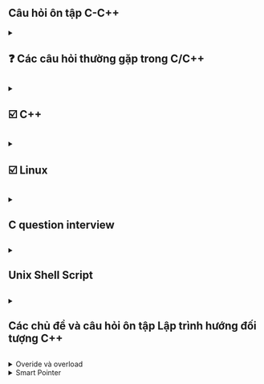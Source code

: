 ## Câu hỏi ôn tập C-C++ 
<details> 
<summary><h2> ❓ Các câu hỏi thường gặp trong C/C++<h2></summary>
<details>
    <summary><h3>⭐Tại sao lại sử dụng ngôn ngữ C<h3></summary>
    
C có nhiều ưu điểm chẳng hạn như : về mặc tốc độ, tính linh hoạt tính module và khả năng mở rộng. đặc biệt nó gần với ngôn ngữ máy cho khả năng linh hoạt vể kiểm soát vùng nhớ tác động lên phần cứng sâu hơn. 
</details>

<details>
    <summary><h3>⭐ Điểm khác biệt C/C++ <h3></summary>

C là ngôn ngữ cơ sở nền tảng cho nhiều ngôn ngữ khác, trong đó bao gồm c++, vì vậy c và c++ có nhiều điểm khác biệt nhau. C theo hướng thủ tục còn c++ hướng đối tượng. 
    
Hướng thủ tục là c chia nhỏ chương trình thành các hàm và hoạt động theo trình tự nhất định. C được trình bài theo hướng tuyến tính thông qua các hàm không có khái niệm lớp hay đối tượng như c++. các hàm của C thì hoạt động độc lập và không có khái niệm đóng gói hay kế thừa như c++.
Về biến thì các biến toàn cục và cục bộ được dùng để chia sẽ dữ liệu giữa giữa các hàm nhưng không có khả năng ẩn nó bên trong 1 đối tuọng .

Quy trình thực thi: thì C thực thi từ trên xuống dưới theo thứ tự, Không có khả năng Đa hình nay nạp chồng 1 cách linh hoạt như c++.

</details>

<details>
    <summary><h3> ⭐ Làm thế nào để tăng và giảm trong C <h3></summary>

++variable or variable++ 

> Sự khác nhau của chúng

++variable : Tăng trước sau dó mới dùng giá trị đó 
```c
int i = 7;
int x = 3;
int c = 7 + (++x) = 11;
```
variable++ : dùng rồi mới tăng 
```c
int i = 7;
int x = 3;
int c = 7 + (x++) = 10;
```

</details>

<details>
    <summary><h3>⭐ Khái niệm con trỏ treo lơ lửng trong C<h3></summary>

Là 1 con trỏ đến 1 vùng nhớ được giải phóng hay đến vùng nhớ k hợp lệ. Khi một con trỏ trở thành con trỏ lơ lửng việc sử dụng sẽ gây ra hậu quả không mông muốn. Khi ta cố gắng tri cập vào địa chỉ của con trỏ lơ lững ta có thể gặp lỗi runtime hay crash hoặc kết quả không đoán trước được.

</details>

<details>
    <summary><h3>⭐ Cách để bạn có thể lấy được dữ liệu người dùng <h3></summary>

Dùng scanf() để đọc giá trị từ bàn phím. Đọc dữ liệu theo các định dạng đã được chỉ định 
</details>

<details>
    <summary><h3>⭐ So sánh global variable và local variable <h3></summary>

- Về thời gian tồn tại
    G_var : tồn tại đến khi chương trình kết thúc.
    L_var : tồn tại trong func mà nó được khởi tạo và sẽ đươc giải phóng khi func kết thúc.
    Static L_var : sẽ tồn tại đến khi chương trình kết thúc. nhưng nó chỉ được gọi tại func khai báo nó. và giữ nguyên giá trị khi được gọi lại tại hàm.
- Về vị trí lưu trữ : 
    G_var: được lưu ở phân vùng data or bss tùy thuộc vào cách khai báo.
    L_var: được lưu tại phân vùng stack của bộ nhớ.
    static l_var : được lưu tương tự như G_var. 

</details>

<details>
    <summary><h3>⭐ String có phải là một kiểu dữ liệu không <h3></summary>

- String không phải là một kiểu dữ liệu nguyên thủy. thay vào đó chuổi trong C được biểu diễn thông qua một mảng ký tự(char []) được kết thúc bằng '\0' null character.
- String có thể được khai báo ở stack head hay là cả .rodata (read only data) dùng con trỏ để trỏ đến phân vùng đó.

</details>

<details>
    <summary><h3>⭐ Library<h3></summary>
Có 2 loại lib là static lib và dynamic lib(shared lib)
>> Sự khác nhau giữa chúng 
    Static lib : là tập hợp các file object đã biên dịch sẵn liên kết lại thành 1 file .a (unix) hay lib(win) Khi biên dịch toàn bộ mã cần thiết từ static lib sẽ được nhúng thảng vào file thực thi . 
    = load nhanh hơn không cần reslove symbol lúc runtime 
    = file thực thi lớn, cần build lại chương trình lúc cập nhật, có thể taoj bản dư thừa củ cùng một thư viện dùng các ứng dụng khác nhau 
    dynamic lib: là thư viện biên dịch riêng biệt .so (unix) hay .dll (win) khi biên dịch chỉ thông tin metadata và sysbol được nhúng vào file thực thi 
    = kích thước file thực thi nhỏ hơn, dễ cập nhật thư viện mà không cần build lại chương trình, các ứng dụng khác nhau có thể dùng chung 1 bản thư viện 
    = Phụ thuộc vào file trên hệ thống thiếu .so hay dll sẽ không chạy, việc resolve symbol có thể mất thời gian lúc runtime, rủi ro version mismatch
</details>

<details>
    <summary><h3>⭐ Khái niệm statck trong C/c++<h3></summary>

là dạng cấu trúc dữ liệu FILO: có nghĩa là dữ liệu đưa vào đầu tiên sẽ nằm dưới đái và khi lấy ra sẽ lấy từ trên xuống.
Stack có bộ nhớ rất thấp tùy thuộc vào kiến trúc hệ điều hành. nếu khai báo vượt quá sẽ gây ra lỗi tràn stack (Stack overflow)
</details>

<details>
    <summary><h3>⭐ Điều gì xảy ra khi một ngoại lệ (exception) được ném ra và không được bắt<h3></summary>

- Ứng dụng bị dừng đột ngột : hệ điều hành trình biên dịch sẽ chấm dứt quá trình thực thi của chương trình để ngăn chặn hành vi không mong muốn 
- Thông báo lỗi hệ thống
- Rò rỉ tài nguyên : Ngoại lệ xảy ra trong khi tài nguyên như tệp tin, bộ nhớ hoặc kết nối mạng đang được sử dụng mà không có cơ chế giải phóng có thể dẫn đến rò rỉ tài nguyên.
- Trạng thái không nhất quán : Nếu chương trình thực hiện 1 thao tác quan trọng(ví dụ như cập nhật dữ liệu) dữ liệu có thể bị sai lệch hoặc không được lưu trữ đầy đủ 
- Ảnh hưởng đến trạng thái người dùng : Trong các ứng dụng giao diện người dùng một ngoại lệ không được xử lý có thể khiến ứng dụng bị treo .
</details>

<details>
    <summary><h3>⭐ Điều gì xảy ra khi ta cố gắn giải phóng con trỏ đã giải phóng trc đó <h3></summary>

- Lỗi segmentation fault Hệ thống có thể phát hiện lỗi truy cập bộ nhớ không hợp lệ và chấm dứt chương trình với lỗi segmentation fault 
- Lỗi khó đoán định : Bộ nhớ có thể thay đổi không mong muốn, dẫn đến hành vi kỳ lại trong chương trình mà khó xác định nguyên nhân .
- Rò rỉ hoặc hỏng bộ nhớ: một số hệ thống quản lý bộ nhớ có thể cấp phát lại vùng nhớ bị giải phóng, gây ra lỗi truy suất dữ liệu hoặc chương trình treo.
- Lỗ hỏng bảo mật 
</details>

<details>
    <summary><h3>⭐ Cấu trúc dữ liệu tree<h3></summary>

- Là một kiểu cấu trúc phân cấp trong đó mỗi phần tử(node) có thể có nhiều phần tử con Một số loại cây phổ biến 

Binary tree(cây nhị phân) : mỗi note có tối đa 2 phần tử con  
binary search tree cây nhị phân có tính chất đặt biệt. Với mỗi node, tất cả các giá trị bên trái nhỏ hơn node và các giá trị bên phải lớn hơn node 
B-tree : được dùng trong nhiều hệ thống tệp
AVL-tree Cây Bts có thêm tập tính cân bằng để đảm bảo hiệu xuất tốt khi tìm kiếm.  
</details>

<details>
    <summary><h3>⭐ Khái niệm binary tree<h3></summary>

-> cấu trúc dữ liệu dạng cây mỗi node có tối đa 2 node con một bên trái 1 bên phải , có 1 node root từ đó các node con được xây dựng dựa trên node root. 
-> Có thể rỗng, tức là không có node nào. 

</details>

<details>
<summary><h3>⭐ Sự khác biệt của delete và delete [] trong c++<h3></summary>

-> cả 2 đều được dùng để giải phóng bộ nhớ của một đối tượng được cấp phát bằng new.
->> delete : giải phóng một đối tượng được cấp phát bằng new.
->> delete[] : giải phóng một mảng đối tưởng cấp phát bằng new[].
</details>

<details>
<summary><h3>⭐  <h3></summary>
</details>
</details>

<details>
<summary><h2>☑️ C++ <h2></summary>

<details>
<summary><h3>🌏 Class and Object<h3></summary>

-> Class là gì :  class là một kiểu cấu trúc dữ liệu trong c++ do người dùng tự định nghĩa dùng để mô tả các thuộc tính và phương thức. class là một khuôn mẫu sẽ không tốn bộ nhớ ram cho đến khi được dùng để khởi tạo.
-> object là gì : là 1 đối tượng được khai báo tư class và nó sẽ chiếm một vùng nhớ cụ thể trên ram để lưu trữ dữ liệu và cung cấp các phương thức của class.

<details>
<summary><h4>💙 Constructor and destructor <h4></summary>
-> Constructor là gì : Constructor là 1 phương thức đặt biệt, được gọi khi khởi tạo object. mục đích là khởi tạo giá trị ban đầu cho obj. 
->> Đặc điểm : có trùng tên với class và không có kiểu trả về kể cả kiểu void, có thể overload được với các parameter khác nhau.

-> Destructor  là gì : ngược lại với destructor là 1 phương thức được gọi tự động khi object ra khỏi phạm vi hoạt động hoặc bị giải phóng.
->> Đặc điểm : giống tên class nhưng có dấu ngã và kcos tham số và k overload.

</details>
<details>
<summary><h4>💙 Copy constructor<h4></summary>

-> là 1 contructor đặt biệt để tạo 1 đối tương mới bằng cách sao chep giá trị của 1 obj hiện có. nó được dùng nếu bạn muốn đảm bảo quá trình copy 1 cách chính xác và và kiểm soát được hành vi sao chep. 
->> Tham số truyền vào là 1 tham chiếu hằng đến 1 obj 
->> copy là 1 khái niệm và deep copy hay shallow là 1 quá trình thực hiện 

```c++
class obj1 {
    public:
    int x ;
    obj1(int a) : x(a){}
    obj1(const obj1 &a){
        x = a.x;
    }
};

int main(void){
    obj1 myObj(2);
    obj1 my_2 = myObj;
    printf("%d",my_2.x); // => out 2
    return 0;
}
```
</details>
<details>
<summary><h4>💙 Move constructor <h4></summary>

-> Move constructor la gi : là 1 constructỏ đặc biệt thay vì sao chép lại nó sẽ lấy giá trị của 1 obj sẵn có và đặt giá trị của obj có sẵn về trạng thái hợp lệ nhưng rỗng (con trỏ của đối tượng cũng sẽ là con trỏ null pointer) 

-> ứng dụng: khi làm việc với dữ liệu lớn(như mảng hay danh sách hoặc đối tượng có vùng nhớ động) thì giúp giảm tài nguyên và tối ưu chi phí. đảm bảo thao tác nhanh chống mà không tạo ra bản sao.

```c++
class obj1 {
    public:
    int* x ;
    obj1(int a) : x(a){}
    obj1(obj1 &&a){
        x =new int(a.x);
    }
};

int main (void){
    obj1 my_1(2);
    obj1 my_2 = std::move(my_1);
    my_1.x ; /// khong co gi
    my_2.x ; /// 2
}
```
</details>

<details>
<summary><h4>💙 Shallow copy <h4></summary>

-> tạo bản sao chứa tham chiếu hoặc con trỏ đến dữ liệu góc thay vì sao chép toàn bộ. vì vậy khi thay đổi giá trị thì đối tượng gốc cũng bị ảnh hưởng. do cùng tham chiếu đến 1 địa chỉ.
-> lưu ý shallow copy có thể gây lỗi , đặt biệt trong trường hợp giải phóng bộ nhớ. con trỏ obj còn lại sẽ bị tình trạng con trỏ lơ lửng.
```c++
class obj1 {
    public:
    int* x ;
    obj1(int a) {
        x = new int (a);
    }
    obj1(const obj1 &a){
        x =a.x;
    }
};

int main (void){
    obj1 my_1(2);
    obj1 my_2 = my_1;
    my_1.x ; /// 2
    my_2.x ; /// 2
}
```
</details>
<details>
<summary><h4>💙 Deep copy  <h4></summary>

-> là cách sao chép mà các đối tượng bằng cachs nhân bản hoàn toàn và nó đều đọc lập và không chia sẽ vùng nhớ với đối tượng gốc.
```c++
class obj1 {
    public:
    int* x ;
    obj1(int a) {
        x = new int (a);
    }
    obj1(const obj1 &a){
        x =new int (*a.x);
    }
};

int main (void){
    obj1 my_1(2);
    obj1 my_2 = my_1;
    my_1.x ; /// 2
    my_2.x ; /// 2
    *my_2.x =3;
    my_1.x ; /// 2
    my_2.x ; /// 3  
}
```

</details>
<details>
<summary><h4>💙 Friend  <h4></summary>

-> dungf để khai báo một hàm hoặc 1 class là bạn bè của 1 class khác khi 1 hàm hoặc 1 class đuocwj khai báo friend nó có quyền truy cập vào các thành viên (private) or protected mặc dù theo mặc định thì các hàm này chỉ cps thể truy cập từ bên trong class.
```c++
class myObj{
    private : 
    int x;
    public :
    myObj(int a) : x(a){}

    friend void display (const myObj &obj);
}

void display (const myObj &obj){
    printf("%d", obj.x);
}

int main (){
    myObj o1(1);
    display(o1); // 1
    return 0;
}
/////////////////
class myObj{
    private : 
    int x;
    public :
    myObj(int a) : x(a){}

    friend class B;
}
class B{
    public:
    void display (const myObj &obj){
    printf("%d", obj.x);
}
}

int main (){
    myObj o1(1);
    B o2;
    o2.display(o1); // 1
    return 0;
}
```
</details>
<details>
<summary><h4>💙 this pointer <h4></summary>

-> COn tror this được sử dụng bên trong class giúp tham chiếu đến đối tượng hiện tại đang goi thành viên của class. 

->> Chỉ dùng bên trong class luôn trỏ đến đối tượng hiện tại tức là đối tượng mà phương thức đó đang gọi giúp tham chiếu đến chính đối tượng hiện tại đâg gọi thành viên của class. Hữu ích khi có sự trùng lập giữa biến và tham số giúp phân biệt rõ ràng hơn

</details>
</details>

<details>
<summary><h3>🌏 Overloading <h3></summary>

- Overloading là gì : là một kỹ thuật trong c++ cho phép nạp chồng các hàm toán tử có tên trùng nhau nhưng có các chức năng khác nhau, dựa vào số lượng hoặc kiểu tham số mà ta cung cấp. overloading giúp cho mã nguồn linh hoạt và dễ đọc hơn

- lưu ý khi dùng không thể overload :: .* . . hai hàm chỉ dựa trên kiểu trả về

- overloading  function : sử dụng 1 tên hàm cho nhiều chức năng dựa vào tham số truyền vào.
- operator overloading : mở rộng chức năng của toán tử để làm việc với kiểu dữ liệu tùy chỉnh.

<details>
<summary><h4>💙 copy <h4></summary>

- Khi operator overloading = kiểm soát đối tuongjw được gán từ đối tượng khác

- Toán tử này nó khác với copy constructor nó chỉ được gọi khi cả 2 đã tồn tại 

```c++
class my_obj{
    private :
        int * data;
    public :
        my_obj(int a){
            data = new int(a);
        }
        my_obj& operator=(const my_obj& obj){
            if (this != &obj){
                delete data;
                *(this->data) = new(*obj.data);
            }
            return *this;
        }
};

int main void {
    my_obj o1(12);
    my_obj o2(1);
    o2 = o1;
    // o2.data =12
}

```
</details>
<details>
<summary><h4>💙 Move <h4></summary>

tương tự như move constructor thì move operator cũng là duy chuyển dữ liệu từ đối tượng này sang đối tượng khác và đưa dữ liệu của đối tưởng củ thành rỗng . chỉ khác là nó chỉ áp dụng cho 2 đối tượng đã tạo rồi. 

```c++
class my_obj{
    private :
        int * data;
    public :
        my_obj(int a){
            data = new int(a);
        }
        my_obj& operator=(const my_obj& obj){
            if (this != &obj){
                delete data;
                *(this->data) = new(*obj.data);
                obj.data = nullptr; 
            }
            return *this;
        }
};

int main void {
    my_obj o1(12);
    my_obj o2(1);
    o2 = std::move(o1);
    // o2.data =12
    // o1.data = null
}

```
</details>

<details>
<summary><h4>💙 member function <h4></summary>

- khi overloading member function thì các member đó có thể cùng trong 1 class cùng tên với nhau nhưg sẽ khác các parameter 
</details>

</details>

<details>
<summary><h3>🌏 Inheritance <h3></summary>

- Inheritance là gì : Cho phép các lớp con kế thừa các thuộc tính và phương thức của lớp khác. Mục đích là giảm thiểu mã nguồn tái sữ dụng lại mã.

- public Inheritance : lớp con kế thừa các thành phần của lớp cha và đặt nó ở trạng public bên lớp con. các trạng thái protected được kế thưa nhưng sẽ vẫn ở trạng thái protected và chỉ có thể truy cập bằng các phương thức được cup cấp ở lớp con.Đối vói private khi kế thừa thì lớp con vẫn có nhưng các thành phần này phải được gọi từ public tại lớp cha khai báo và lớp con kế thừa.

- protected Inheritance : lớp con kế thừa và đặt các kế thừa ở trạng thái protected tức là không thể gọi bên ngoài nhưng có thể gọi thông qua các method mà lớp con cung cấp và có thể kế thừa cho các lớp con tiếp theo.

- private Inheritance : Lớp con kế thừa và đặt tất cả các thuộc tính về pravite. thành viên private của lớp cha vẫn phải gọi qua phương thức được khai báo ở lớp cha. còn các thành viên ở protected or public vẫn có thể truy cập qua phương thức của lớp con. nhưng các kế thừa sau sẽ phải được gọi qua phương thức của lớp lớn hơn.

<details>
<summary><h4>💙 Constructor and destructor <h4></summary>

- Khi lóp con được khởi tạo thì nó sẽ gọi constructor của lớp cha trước. nếu lớp cha không có constructor thì chương trinhf sẽ tạo 1 constructor cho lớp lớp đó. nếu lớp cha k khai báo constructor defaul mà khai báo constructor có tham số cài đặ thì lớp con phải gọi tường minh trước VD:
```c++
class parent {
    private : 
        int data;
    public :
        parent(int a) : data(a){}
};

class child : public parent {
    private : 
        int data;
    public :
        chill(int value ) : parent(value){}
};
```

</details>

<details>
<summary><h4>💙 Copy and move <h4></summary>

Copy hoặc Move Constructor trong Kế thừa:

Copy/Move Constructor không chỉ ở lớp con mà còn ở lớp cha:

Khi lớp con có copy constructor hoặc move constructor, lớp con phải tường minh gọi copy hoặc move constructor của lớp cha.

Nếu không gọi tường minh, copy/move constructor mặc định của lớp cha (nếu có) sẽ được gọi tự động.

Constructor mặc định và Constructor đặc biệt:

C++ sẽ tự động tạo constructor mặc định (default constructor), copy constructor mặc định, hoặc move constructor mặc định cho lớp, nhưng:

Chỉ khi lớp không khai báo bất kỳ constructor nào.

Nếu lớp có các trường hợp đặc biệt như con trỏ hoặc quản lý vùng nhớ động, và không định nghĩa copy/move constructor tường minh, các constructor mặc định có thể không được tạo, dẫn đến lỗi biên dịch hoặc lỗi khi chạy chương trình (runtime).

Khi đã khai báo constructor bất kỳ:

Nếu một lớp đã khai báo constructor (ví dụ, constructor có tham số), C++ sẽ không tạo constructor mặc định hoặc copy/move constructor mặc định.

Điều này là do C++ coi rằng lập trình viên muốn tự kiểm soát cách đối tượng được khởi tạo.

Khi lớp cha chỉ có constructor tham số, mà lớp con không gọi tường minh copy/move constructor của lớp cha, điều này sẽ gây lỗi biên dịch.

Hậu quả khi không gọi tường minh trong kế thừa:

Khi lớp cha không có constructor mặc định và lớp con không gọi tường minh copy/move constructor của lớp cha, chương trình không thể biên dịch được do thiếu cách khởi tạo phù hợp cho lớp cha.

</details>

</details>

<details>
<summary><h3>🌏 Polymorphism  <h3></summary>

- là tính đa hình trong lập trình hướng đối tượng cho phép 1 đối tượng có thể biểu diễn theo nhiều thuộc tính khác nhau giúp tăng tính linh hoạt mở rộng trong thiết kế chương trình.

- có 2 loại đa hình : 
    
    compiler-time polymorphims : đây là loại đa hình quyết định cách thức hoạt động  của đối tượng tại thời điểm biên dịch chương trình.

    runtime polymorphism : quyết đinh cách thức tại thời điểm chạy. DDuocj thực hiện thông qua kế thừa hoặc hàm ảo hóa(virtual function)

<details>
<summary><h4>💙 Virtual <h4></summary>

- là 1 method trong lớp base được thiết kế để có thể ghi đè bởi các lớp dẫn xuất, cho phép thực hiện runtime-polymorphism. 

- khi 1 phương thức được khai báo virtual điều này có nghĩa là lớp dẫn xuất có thể overide lại cùng tên cùng tham số 

- c++ tạo 1 bảng đặt biệt Vtable chứa các con trỏ đến các phương thức tương ứng của đối tượng thay vì phương thức của lớp cơ sở. tại thời gian chạy con trỏ được sử dụng đê truy cập đến phương thức thực tế của đối tượng. 

- Dùng chung virtual cùng với destructor trong kế thừa đảm bảo destructor của lớp cơ sở được gọi một cách chuẩn sat ví dụ như trong trường hợp dùng con trỏ lớp cơ sở để quản lý đối tượng của lớp dẫn suất mà không dùng virtual thì khi chúng ra giải phóng con trỏ chỉ giải phòng vùng nhớ của lớp cơ sở lớp dẫn xuất k được gọi destructor đúng cách.

vd : khi dùng chung với virtual destructor

```c++
class base{
    private :
        int a
    public : 
        base(int a) : this->a(a){}
        virtual ~base(){
            cout << "Base destructor called" << endl;
        };
};

class derived : public base {
    private:
    int* data;

public:
    derived() {
        data = new int[100]; // Cấp phát vùng nhớ
        cout << "Derived constructor called" << endl;
    }

    ~derived() { // Destructor của lớp dẫn xuất
        delete[] data; // Giải phóng vùng nhớ
        cout << "Derived destructor called" << endl;
    }
};

int main(void){
    base *obj = new derived();
    delete obj;
}
```

    output : Derived destructor called
             Base destructor called




</details>
<details>
<summary><h4>💙 Abstract <h4></summary>

- Đươc sử dụng để định nghĩa 1 khung chung hoặc giao diện cho các lớp dẫn suất. Nó k được sử dụng trực tiếp mà được khai báo qua các lớp con.

- Note : các lớp kế thừa phải khai báo nó không thì chính lớp đó cũng thành 1 abstract . Nên có các virtual destructor để đảm bảo được hủy đúng cách.

- lợi ích là nó tanwng tính linh hoạt và khả năng mở rộng. các lớp mới dễ dàng kế thừa và triển khai mà không cần thay đổi mã nguồn hiện tại. Hổ trợ đa hình giúp các đối tượng khác nhau có thể xử lý thông qua 1 giao diện chung.

</details>
</details>

<details>
<summary><h3>🌏 Smart pointer  <h3></summary>

- smart pointer là một khái niệm dùng để quản lý tự động vùng nhớ động và tài nguyên, thay vì phải lo lắng về việc giải phóng vùng nhớ sau khi dùng. Smart pointer sẽ tự động giải phóng sau khi dùng tránh rò rỉ và duoble delete trong lập trình.

- Các loại smart pointer

    Unique pointer : Chỉ định rỏ quuyền sở hữu ownship của tài nguyên , tại 1 thời điểm chỉ có 1 unique pointer không thể sao chép nhưng có thể move nó. 

    Share poniter : Hổ trợ nhiều đối tượng chia sẽ quyền sở hữu, nó dùng reference count để đếm số lượng đối tượng đang sở hữu khi mà = 0 thì sẽ tự động giải phóng vùng nhớ. 

```c++
int main (void){
    std::share_ptr<int> ptr_1 = std::make_share<int>(20); // count = 1
    {
        std::shared_ptr<int> ptr2 = ptr1; //count = 2
    }
    //count = 1
    return 0;  // count = 0

}
```
    Luu y khi dùng share_pointer phải tránh vòng lập tham chiếu như share A = share b ; và share b lại = share a nếu như vậy referent count sẽ không bao giờ bằng 0; 

    Cách giải quyết là dùng weak pointer vì weak pointer không tăng vòng lập tham chiếu. nó chỉ theo dỗi share poniter mà không tham gia vào quyền sở hữu

</details>

<details>
<summary><h3>🌏 STL<h3></summary>

- Là 1 thư viện tiêu chuẩn trong c++ cung cấp 1 tập hợp các công cụ mạnh mẻ trong c++ để làm việc với cấu trúc dữ liệu và thuật toán. Nó được thiết kế để giúp Dev dễ dàng thao tác với dữ liệu đồng thời đảm bảo tính hiệu quả trong việc quản lý bộ nhớ, xử lý các phép toán, và thực thi các thuật toán phổ biến. 

- Container : là 1 cấu trúc dữ liệu giúp nó quản lý cá nhóm phân tử  các contaner tiêu biểu như list vector 

- Algorithm : STL cung cấp các thuật toán được định nghĩa trước để xử lý dữ liệu như: Sắp xếp (sort) Tìm kiếm (find) Duyệt (for_each) Loại bỏ (remove) Thuật toán hoạt động trên các container thông qua iterators.

- Iterarors : Iterators là công cụ để duyệt qua các phần tử trong containers. Nó tương tự con trỏ, giúp bạn truy cập tuần tự các phần tử.

- Lợi ích của STL:

        Tăng năng suất lập trình:
        Giảm thời gian viết mã nhờ các công cụ đã được tối ưu và thử nghiệm kỹ lưỡng.

        Tính linh hoạt:
        STL cung cấp các công cụ có thể làm việc với bất kỳ loại dữ liệu nào thông qua templates.

        Hiệu suất cao:
        Các cấu trúc dữ liệu và thuật toán trong STL được tối ưu hóa để hoạt động hiệu quả cả về tốc độ và sử dụng bộ nhớ.

        Mã nguồn dễ đọc và bảo trì:
        Sử dụng STL làm cho mã nguồn ngắn gọn, dễ hiểu và có tính module cao.

<details>
<summary><h4>💙 Templates <h4></summary>

- Cung cấp một cách để tạo ra các hàm hoặc các lớp mà kiểu dữ liệu được định nghĩa 1 cách tổng quát. Khi sử dụng templates c++ sẽ tạo ra các phiên bản cụ thể của các hàm hoặc các lớp tương ứng trong quá trình biên dịch

- Function templates : Cho phép định nghĩa hàm với kiểu dữ liệu tổng quát

vd 
```c++
template <typename T>
T add(T a, T b){
    return a+b;
}

int main(void){
    add<float>(5.6, 1.2); // add = 6.7 float
    add<int>(12,3); // 15 int
}

```

- Class template : ddinhj nghia lop voi nhieu kieu du lieu khac nhau

```c++
template <typename A>
class base{
    A data;
    base(A data) : this->data(data){}
    ~base();
}

int main(){
    base<int> obj_1(1); // data = int = 1
    base<string> obj_2("Khoi"); // data = string = Khoi
}
```





</details>

</details>

<details>
<summary><h3>🌏 Lambda expressions<h3></summary>

- Là 1 hàm ẩn danh được khai báo ngay tại nơi cần sử dụng. nó hoạt động như 1 hàm bình thường nhưng có 1 số điểm khác biệt : Không cần đặt tên , có thể truyền trực tiếp vào hàm khác, có thể bắt biến từ môi trường bên ngoài. 

- lợi ích viết hàm ngắn gọn xử lý lọgic ngay tại thời điểm và nó thích hợp với các hàm STL library.  

cấu trúc 
```c++
    [capture] (int x) {body}
    capture : bắt biến từ môi trường bên ngoài 
    (int x) : parameter 
    {body} : xử lý logic 
```

Vd 
```C++
int main (void){
    auto num = [](int a ){return a+1 };
    num(1); // num =2

    vector<int> a = {1,2,3,4,5};

    for_each(a.begin();a.end();
        [](int x){
            cout << x<<endl;
        } 
    );
}

```
</details>

</details>

<details>
<summary><h2>☑️  Linux <h2></summary>

- Là 1 hệ điều hành mã nguồn mở, thuộc họ hệ điều hành giống Unix được xây dựng dựa trên nhân linux. Nổi tiếng với tính linh hoạt ổn định và bảo mật. Thường dùng cho máy chủ, thiết bị nhúng và cả máy tính cá nhân. Đặc điểm nổi bật của Linux là mã nguồn mở, cho phép mọi ng có thể xem và sửa đổi và phân phối mã nguồn điều này làm cho cộng đồng mạnh mẻ và liên tục cải tiến. 

<details>
<summary><h3> porting <h3></summary>

- điều chỉnh và thích ứng mã nguồn của 1 driver vốn có để có thể hoạt động trên 1 kiến trúc khác .
Việc porting là cần thiết :
    - khác kiến trúc như ẢRM x86 
    - Thay đổi API kernel 
    \- Yêu cầu nền tảng cụ thể \
1. khi porting bạn cần làm các bước nào 
- đọc data sheet của thiết bị mục tiêu , tài liệu API kernel cảu phiên bản mục tiêu. 
- XẤc định mã nguồn driver hiện tại
- thiết lập toolchain phù hợp 

</details>

<details>
<summary><h3> Linux memory managetment<h3></summary>

- Không gian địa chỉ (address space)
    2 phần :
        
        Không gian địa chỉ ảo : mõi tiến trình có 1 không gian địa chỉ ảo riêng. Là 1 phạm vi địa chỉ mà một tiến trình nhìn thấy điều này mang lại 1 số lợi ích. 
        
            - các tiến trình không thể trực tiếp truy cập bộ nhớ của nhau. Tăng cường bảo mật và ổ định. 
        
            - các tiến trình sẽ làm việc với các địa chỉ ảo liên tục 
        
            - chả các trang bộ nhớ (demand paging) được sử dụng mới được tải vào bộ nhớ vật lý khi cần thiết.
       
        Không gian địa chỉ của kernel : kernel cũng có không gian địa chỉ riêng chứa mã và dữ liệu ánh xạ đến bộ nhớ vật lý. 

- Phân trang (paging): Cả không gian địa chỉ ảo và bộ nhớ vật lý đều được chia thành các trang cố định (thường 4kb trên x86)
    
    Bảng trang (table page) Kernel duy trì các bảng trang này để ánh xạ các địa chỉ ảo của tiến trình tới các địa chỉ vật lý thực tế. .
    
    TLB (translation Lookaside buffer) : tăng tốc độ dịch từ địa chỉ ảo sang địa chỉ vật lý bằng cách lưu các ánh xạ gần nhất. 

- Không gian của 1 địa chỉ ảo của 1 tiến trình được chia thành các vùng nhớ khác nhau. stack heap data text bss

1. Linux sử dụng cơ chế phân trang như nào ?

    - Chia Bộ nhớ : Bộ nhớ Vật lý ram được chia thanhf các page. 
                    Không gian địa chỉ của 1 tiến trình cũng được chia thành các trang ảo.

    - Ánh xạ (mapping) : Khi 1 tiến trình truy cập một địa chỉ ảo, phần cứng sẽ phối hợp với kernel để dịch địa chỉ ảo thành 1 địa chỉ vật lý tương ứng. 

    - Demand paging là linux sử dụng 1 kỹ thuật gọi là Demand paging để 1 trang ảo chỉ được tại vào địa chỉ vật lý khi tiến trình thực sự cố gắng truy cập vào. Khi 1 tiến trình khởi chạy hầu hết cac tiến trình của nó không được tải .

    - Page fault: nếu tiến trình truy cập vào 1 trang chưa được tại vào địa chỉ vật lý trên ram or là đã bị swaping) Khi đó cpu sẽ chuyển quyền cho điều khiển cho kernel 
</details>
<details>
<summary><h3> process <h3></summary>

tạo ra 1 tiến trình mới bằng dùng hàm fork tiến trinhg gọi fork thì tiến trình đó được gọi là tiến trình cha. tiến trình con đucợ tạo ra sẽ copy lại các thuộc tính của tiến trình cha nhưng 2 tiến trình này sẽ nằm riêng biệt ở 2 vùng nhớ khác nhau. 

2 lệnh ;à getpid() : gọi id của tiến trình đang gọi nó
        getppid() : gọi ra id của tiến trình cha.

Process managemet : 

khi tiến trình con kết thúc (exit()) thì sẽ gửi đến process cha 1 status tiến trình cha sẽ bắt status đó bằng hàm wait ().
khi wait đucợ gọi nó sẽ bị block. wait() trả về 2 giá trị 1 pid, 2 status kết thúc(fail or true) 
wait có 1 hạn chế là nếu có nhiều process con thì bất cứ tiến trình con nào kết thúc wait đều trả về. nên sinh ra 1 wait id để xác định đúng tiến trình con kết thúc

tiên trnhf orphane và zombie :
Khi tiến trình cha kết thúc trước tiến trình con thì process con gọi là process mồ côi(orphane). 
    Tiến trình con khi này được tiến trình lớn hơn PID =1 thu làm con
Khi con bị skill trước khi cha gọi wait thì tiến trình đó là tiến trình zombie
    Con nó sẽ không thể dùng kill để kết trình được nữa.
    -> các rủi ro : tài nguyên của hệ thống là giới hạn nên các tiến trình cũng có số lượng nhất định
    dẫn đến các bảng pid_t 
    cách giải quyết là kill process cha process zombie sẽ trở thành process mồ coi được pid 1 quản lý bên trong thằng 1 sẽ tự động gọi ra wait để thu nhận con. 
    dùng signal child để bắt lấy mỗi khi tiến trình con kết thúc. 

</details>
<details>

<summary><h3>⏩ Linux file system <h3></summary>

- Tổng quan về file 
    
    Regular file : các file như file text, file excutable
    Directories file : file chứa các file khác.
    Character device file: file đại diện cho các thiết bị không có địa chỉ vùng nhớ. (các ngoại vi như chuộc )
    Block deviec file: File đại diện cho các thiết bị có địa chỉ vùng nhớ (usb bộ nhớ)
    Link file : file đại diện cho file khác. 
        -Hard link: Chia sẻ dữ liệu, file này mất thì file kia vẫn dùng được.

        -Soft link: Chỉ dẫn đường tới file gốc, file gốc mất thì link bị "hỏng."
    
    Socket file : file đại diện cho socket
    pipe file : file đại diện cho pipe

- Phân quyền 

    -rwxrw-rw-

    dấu dầu tiên là loại file 
    3 vị trí têp là là user (u) : 
    3 vị trí kế là group (g) : Linux cho phép add ng dùng vào group nên chỉ có ng trong group mới được sữa
    3 vị trí cuối là other (o) : ai cũng có quyến sữa

    read (r), write (w), excute(x)

lệnh đổi user , sudo chown <name> <file>
lệnh đổi về root 
sudo chown root file_name
Thay đổi nhóm:

bash
sudo chown :root file_name
Thay đổi cả user và group:

bash
sudo chown root:root file_name

giao tiếp với file có các hàm như system call 

open (file, flag mode) return fd(file descriptor)

write (fd, buf, size)




</details>
<details>

<summary><h3>⏩ Multi-Threading <h3></summary>

- cho phép chương trình thực thi nhiều tác vụ đồng thời với nhau. từ đó tăng hiệu suất và giảm thời gian chờ của ứng dụng 

- contextswitch time : thread switch lẹ hơn process.
- Share memory : các thread nằm cùng 1 process dễ dàng trao đổi dữ liệu với nhau . Trên hệ thống multi-core thì các thread có thể hoạt song song với nhau. Nếu 1 thread mà bị block thì các thread khác vẫn hoạt động bình thường. và khi tạo 1 thread thì chúng sẽ được đặt trong stack segment. 

- Nếu crashed thì các threads trên cùng 1 process sẽ bị tạm dừng ngay. Các thread thì nó sẽ ngang hàng với nhau. 

- Để định danh 1 thread thì nó là threadID có thể là số nguyên hoặc nó là 1 struct thông thường nó là 1 struct. Để mà so sánh 2 thằng struct này thì có hàm pthread_self() : threadID và pthread_equal() : truyền vào 2 thread và trả lại kết quả xem nó có giống nhau không .

- Khi viết 1 hàm main process thì hàm đó đc gọi là main thread luôn. tiến trình mà chỉ có main thread thì đơn luồng. còn tiến trình mà tạo thread là đa luồng. 

</details>
<details>

<summary><h3>⏩ Socket <h3></summary>

- là 1 cơ chế truyền thông cho phép các tiến trình có thể giao tiếp với nhau trên cùng 1 thiết bị hay kể cả là khác thiết bị.

- socket được đại diện bởi 1 file socket descriptor. thông tin được mô tả trong file socket 1 domain, type, protocol. 

-> Domain : Unix domain, Internet domain

    Unix domain : giao tiếp giữa các tiến trình trê cung 1 thiết bị.

    Internet domain : giao riếp thông qua Internet IPV4 IPV6.

-> Type có 2 loại : 

    Stream socket (TCP) : qua 3 bước bắt tay để tạo liên kết 
    -> Bind 
    -> Listen 
    -> accept 
    - dữ liệu truyền đi tin cậy đảm bảo nhận theo thứ tự , yêu cầu tạo kết nối trước khi truyền, thường dùng khi chuỗi dữ liệu bit

    Datagram socket (UDP) : nó đơn giản hơn TCP
    - Không tin cậy dữ liệu truyền đi có thể mất, khoogn theo thứ tự, không có thông báo khi truyền lỗi. Không cần tạo kế nối trước khi truền. Truyền data ngay cả khi tiến trình khác k tồn tại. Thường được dùng nếu dữ liệu là các gói tin,


-> ptotocol là cách thức đóng gói dữ liệu cung 1 cập Domain và type chỉ tồn tại 1 protocol nên thường bằng 0 

các bước dùng các system call socket (stream)

Master :
    socket : tạo file socket
    blind : gán socket với địa chỉ
    listen : lắng nghe các kết nối trong hàng đợi
    accept : chấp nhận các kết nối.
client
    connect -> master accept 

    sau đó giữa 2 socket sẽ trao đổi qua read anh write

các bước dùng các system call socket (UDP)

    socket : tạo file socket
    blind : gán socket với địa chỉ

    sau đó giữa 2 socket sẽ trao đổi qua read anh write
</details>
<details>

<summary><h3>⏩ Character device file <h3></summary>

- là mọt loại file trên linux/ unix dùng để giao tiếp giữa user space và kernel space bằng cách ghi và đọc từng byte thường được sử dungjh các thiết bị như usb, thiết bị ngoại vi. đây là cách hữu ích để truyền dữ liệu hoặc gửi yêu cầu. 

- Majo và Minor Là : Là 2 thông số quan trọng trong quản lý các thiết bị và tệp thiết bị. Major number đại diện cho trình điều khiển tương ứng mà kernel dùng để giao tiếp với thiết bị. Minor number là loại cụ thể mà Major quản lý. 

- Class đại diện cho 1 nhóm thiết bị cùng loại giúp cho việc tổ chức và quản lý thiết bị tốt hơn. khi tạo classs các thiết bị cùng 1 class sẽ xuat hienj trong sys/class.

- class hổ trợ tạo device file tương ứng trong dev khong cần phải tạo thủ công bằng mknod. 

- dễ dàng mwor rộng tái sử dụng do nó tạo 1 giao diện chung cho tát cả các thiết bị trong cùng 1 nhóm 

- thích hợp với hệ thống sysfs nó sẽ tạo ra các entry tương ứng trong sysfs. Entry chứa các thuộc tính trạng thái của thiết bị cho phép người dùng hoặc ứng dụng thao tác với thiết bị thông qua các tệp trong sys/class

các lệnh tạo 

    int alloc_chrdev_region(dev_t * dev, unsigned baseminor, unsigned count, const char * name); lệnh cấp phát mijor, minor

    struct class : struct tạo class 

    struct class * __class_create(struct module * owner, const char * name, struct lock_class_key * key); : lệnh tạo class

    struct device * device_create(struct class * class, struct device * parent, dev_t devt, void * drvdata, const char * fmt, ...); lệnh tạo device
    
trong linux khi các lệnh tạo sẽ có các leebnhj hủy tương ứng

như class thì class_destroy, device_destroy
cấp phát thì có lệnh hủy cấp pháp unregister_chrdev_region : hủy đăng ký mijor and minor.

- Cấu trúc cdev struct là một phần của charactor device interface. Cấu trúc của nó giúp dễ dàng đăng ký và quản lý thiết bị với kernel. Mỗi thiết bị ký tự trong kernrnel thường được liên kết với instance của struct cdev. Nó liên kết thiết bị với hàm gọi hệ thống systemcall như open read, write , ioctl thông qua file_operations.

các thành phần chính của nó : 
    
    Kobject : đối tượng quản lý. 
    const struct file_opeartions *ops trỏ đến bảng hàm thao tác trên file
    dev_t dev : lưu Mijor minor.
    count : số lượng thiết bị quản lý

Example 
```c
#include <linux/module.h> 
#include <linux/fs.h>
#include <linux/device.h>
#include <linux/cdev.h>

struct __MDEV{
    struct class *m_class;
    dev_t m_dev;
    struct cdev m_cdev;
}mdev_t;

/*Function prototype*/
static ssize_t m_read(struct file *flip, char __user *buf, size_t size, loff_t *offset );
static ssize_t m_write(struct file *flip, char __user *buf, size_t size, loff_t *offset );
static int m_open(struct inode *inode, struct file *flip);
static void m_close(struct inode *inode, struct file *flip);

static struct file_operations fops = {
    .owner = THIS_MODULE,
    .read = m_read,
    .write = m_write,
    .open = m_open,
    .release = m_close
};
static int __init module_init(void){
    /*alloc region*/

    if (alloc_chrdev_region(&mdev_t.m_dev, 0,1,"m_dev") < 0){
        pr_err(" Alloc region failed\n");
    }

    /*create class*/
    mdev_t.m_class = class_create(THIS_MOUDLE,"class_dev");

    if(device_create(mdev_t.m_class,NULL, mdev_t.m_dev,NULL, "m_device") < 0){
        pr_err("error");
    }

    /*Create cdev struct*/
    cdev_init(&mdev_t.m_cdev,&fops);

    /*adding charracter device to the systerm*/
    cdev_add(&mdev_t.m_cdev,mdev_t.mdev, 1 );
}

```
</details>
<details>
<summary><h3>⏩ Sysfs<h3></summary>

Sysfs là gì : là 1 hệ thống tập tin ảo trong linux cung cấp giao diện giúp người dùng có thể truy cập và cấu hình các thông số của kernel thông qua hệ thống tập tin 
thường được gắn vào /sys nó thay thế /proc ở mục đích rỏ hơn ở thông tin hệ thống. 
sys tập trung vào thông tin phân cứng và kernel trong khi đó proc thì cung cấp tập trung vào thông tin tiến trình 

- Để tạo sysfs cần dùng kobject hoặc device_create_file() sau khi tạo sẽ xuất hiện entry bên trong /sys

- sysfs hổ trợ các thao tác độc ghi qua attribute có callback  show() để đọc hoặc strore() để ghi.

- ứng dụng thực tế quản lý thiết bị phần cứng mà không truy vấn trực tiếp đến kernel 

- Có thể thay đổi thông số kernel thông qua cách ghi data mà không cần reboot 

- nó có ảnh hưởng đến hiệu suất hệ thống nhưng không đáng kể vì nó lưu thông tin kernel ở dạng file text đơn giản. nếu 1 driver ghi vào file sys ở tốc độ cao nó có thể gây quá tải I/O.

- rủi ro khi dùng sysfs như : ghi nhầm thông tin phần cứng. Lộ thông tin phần cứng. cần đặt quyền truy cập đúng để tránh những thay đổi không mong muốn. 


</details>

<details>
<summary><h3>⏩ device-tree <h3></summary>

- Device tree là một file mô tả phần cứng ở dạng cấu trúc cây, mỗi device là 1 node mỗi node sẽ mang các thuộc tính và các thuộc tính có thể được mang dữ liệu hoặc để tróng.

- Vai trò của device tree : giúp hệ điều hành hiểu và quản lý phần cứng không sửa kernel. 
- Cấu trúc là dạng cây : với các device là các node, mỗi node có các thuộc tính và con của nó có thể là node khác. 
- Hoạt động : khi khởi động kernel sẽ đọc device tree để nhận diện phần cứng.
- Khai báo : thường được viết theo ngôn ngữ DTS(device tree source) và biên dịch thành DTB để kernel dùng. 
- ứng dungpj phổ biến trên các hệ thống linux chạy trên kiến trúc ARM đăcj biệt thiết bị nhúng.

cấu trúc device tree : 

kiểu dữ liệu số nguyên 32 bit đặt trong dấu <>
string trong dấu "".
boolean là 1 thuộc tính trống nếu khai báo trong device tree tức là nó true. không thì nó mặc địa false.

-> quy ước đặt tên : <name>[@address]{propertive} name lên đến 31 ký tự . address chỉ được dùng để truy cập vào node có thể không khai báo luôn. 

ALias, lable, pHandle

    aliases {
    ethernet0 = &fec;
    gpio0 = &gpio1;
    gpio1 = &gpio2;
    mmc0 = &usdhc1;
    [...]
    };
    gpio1: gpio@0209c000 {
        compatible = "fsl,imx6q-gpio", "fsl,imx35-gpio";
        [...]
    };
    node_label: nodename@reg {
        [...];
        gpios = <&gpio1 7 GPIO_ACTIVE_HIGH>;
    };

lable là cách để định danh 1 node bằng 1 cái tên duy nhất thực tế tên này được chuyển thành 1 giá trị 32bit ở DT compiler. ở ví dụ trên thì gpio1 và node_label là lable. 

Phandle là 1 giá trị 32bit liên kết với node. Và được sử dụng để định danh 1 node để có thể tham chiếu đến node dó từ thuộc tính của node khác. bằng cách sử dụng <&gpio1> ta có thể trỏ đến 1 node có tên là lable là gpio1

Để kernel có thể kiểm soát hể cả cây tìm 1 node thì khái niệm alias ra đời . Alias không được dùng trực tiếp tròn DT nhưng nó sẽ được kernel dùng. Ta có thể dùng hàm find_node_by_alias() để tìm đến 1 node 

lưu ý nến không định danh phandle ở node muốn trỏ tới thì phải dùng lable hoặc alias để dùng phandle tham chiếu đến nếu muốn gọi node từ node kahcs

vd khong dùng lable tham chiếu phải định danh phandle là số nguyên ở node muốn dùng làm tham chiếu 

    gpio@0209c000 {
        compatible = "fsl,imx6q-gpio";
        phandle = <0x1>;  // Định danh node bằng phandle
    };

    led {
        gpios = <&0x1 7 GPIO_ACTIVE_HIGH>;
    };





</details>

<details>
<summary><h3>⏩ U-boot <h3></summary>

- là 1 bootloader mã nguồn mở sử dụng rộng rải trong embedded linux để khởi động hệ thống và tải kernel vào bộ nhớ. U-boot hỗ trợ nhiều kiến trúc phần cứng khác nhau từ ARM, x86, đến powerPC. U-bôot giúp nhà phát triển thiết lập hệ thống ban đầu và chuẩn bị môi trường để kernel hoạt động. 

- các giai đoạn trong quá trình của u-boot gòm :
    - giai đoạn rom code mã rom đươc nhà phát triển nạp sẵn vào flash để tiềm kiếm bộ nhớ ngoài để tải và thực thi giai đoạn SPL
    - SPL (seconds program loader) : Là 1 chương trình nhỏ của rom code.(thường nó được load và chạy file MLO) dùng để khởi tạo DRAM và tải TPL hoặc load thẳng u-bool đầy đủ. 
    - TPL (thirt program loader) : thường chỉ xuất hiện trên các hệ thống phức tapj dùng để thực hiện các khởi tạo bổ sung trước khi u-boot được tải.
    - Giai đoạn U-boot : U-boot đầy đủ được tải vào bộ nhớ, cho phép người dùng thực thi tải kernel và hệ thống file root  

Cấu trúc u-boot : 
    MLO/Image
    tệp uEnv.txt : tùy chỉnh các hành vi của u-boot như viết script để thực thi các hành vi boot 
    

Các lệnh thường dùng trong U-boot

    bdinfo : xem thông tin hệ thống phần cứng hiện tại 
    printenv: in ra tất cả các biến môi trường hiện đang lưu trong u-boot 
        loadaddr : địa chỉ load kernel 
        fdtaddr : địa chỉ device tree
        bootcmd : thiết bị boot
        in ra 1 biến cụ thể printenv <name>

    các lệnh liên quan : 
        setenv : đặt sửa 1 biến môi trường
        saveenv : lưu lại 

    mmc list : kiểm tra các thiết bị mmc (sd card, emmc)

    lệnh load kernel vào vùng địa chỉ 
    step 1 chọn ổ sd card hoặc emmc : mmc dev 0 
    step 2 load kernel từ file zImage được lưu /boot/,, : 
        load <mmc> <loại mmc : partinsion> <address on ram> <file path image>
        vd : load mmc 0:1 ${loadaddr} /boot/zImage
    step 3 load devietree
        trương tự như load kernel 
    step 4 dùng lệnh boot để boot và
        bootz : zImage
        bootm : fitImage, uImage
        booti : arm4 Image
    
</details>

<details>
<summary><h3>⏩ Cross compiler<h3></summary>

- Cross compiler là gì : là quá trình biên dịch mã nguồn trên một máy tính có kiến trúc khác với thiết bị mục tiêu. Thường được thực hiện trên các máy có cấu hình mạnh để tạo ra các tệp thực thi chạy trên các kiến trúc nhỏ gọn có cấu hình không mạnh để tối ưu thời gian build. 

- Tại sao lại dùng cross compiler : 

    - tiết kiệm tài nguyên : thiết bị nhúng thường có phần cứng hạn chế không đủ để biên dịch mã nguồn.
    - tăng tốc độ phát triễn : Máy phát triển có cấu hình mạnh giúp biên dịch nhanh chống hơn so với thiết bị nhúng.
    - linh hoạt : Hỗ trợ nhiều kiến trúc phần cứng, từ ARM, x86 ... 

- toolchain là 1 công cụ bao gồm trình biên dịch(compiler), trình liên kết (linker), và 1 số côn cụ khác , một số toolchain phổ biến như :
    Linaro toolchain : 1 tỏng những toolchain phát triển kiến trúc ARM
    GCC : được sử dụng rộng rãi phát triển nhúng. 

- Thách thức khi làm việc với Cross compiler : 
    - cấu hình phức tạp : việc thiết lập toolchain đồi hỏi hiểu biết sâu
    - Đảm bảo toolchain tương thích với thiết bị mục tiêu
 
</details>

</details>

<details>
<summary><h2>C question interview <h2></summary>

<details>
<summary><h3> Quá trình Preprocessing có diễn ra đối với assambly code hay không?<h3></summary> 

- Trả lời cho câu hỏi này là vừa có vừa không. 

- có khi phụ thuộc vào toolchain và phần mở rộng của file > Ví dụ trong GCC hoặc ARM clang nếu file assembly đuocwj lưu dưới dạng .S thì trình biên dịch sẽ gửi file qua tiền xử lý như ngôn ngữ C và ta có thể sử dụng các chỉ thị xử lý như #include #define trong mã ngược lại.
- Không khi được lưu dưới dạng .s thì quá trình preprocessing sẽ không diễn ra và mã được gửi thẳng đến assembler để biên dịch ra mã máy. 

</details>
<details>
<summary><h3> Macro bitwase <h3></summary> 

- AND
```c
    0100
    0111
    ----
    0100
```

- OR
```c
    0100
    0111
    ----
    0111
```

- XOR
```c
    0100
    0111
    ----
    0011
```




- Swap dibbles bye:

```c
#define     SWAP_DIBBLES_BYTE(data)     (((data & 0x0F)<<4) | ((data & 0xF0)>>4))
```

- Swap Two byte

```c
#define     SWAP_TWO_BYTE(data)     (((data & 0x00FF)<<8) | ((data & 0xFF00)>>8))
```

-Swap Tow number dont use temp 

```c
#define     SWAP_TWO_NUM(a,b)       (a ^= b ^= a ^= b)

// Explain :  a ^ a = 0
    a = a^b 
    b = b^a = b ^ (a^b) => b = a
    a = a ^ b = a ^ (b ^ a) => a = b
```


</details>

<details>
<summary><h3> Startup code là gì  <h3></summary> 

- Là 1 một khối nhỏ thường được viết bằng asm chuẩn bị cho code phần mềm được viết bằng ngôn ngữ cao hơn như C/C++. Nó dùng đễ setup data memory. Nó cũng khởi tạo bằng không cho một phần dữ liệu chưa được khởi tạo khi nạp chương trình. 

- Follow theo các bước : 
    Disable all interrupt.
    Copy bất kỳ các dât được khởi tạo từ rom to ram 
    Set = 0 cho các dâta không được khởi tạo
    Bật interrupt 
    cài đặt process stask pointer
    cài đặt vùng Heap
    (c++) thực thi các constructor and cài đặt all global variable
    call main() function
</details>
<details>
<summary><h3> Buffer overFlown  <h3></summary> 

What is Buffer :
    Bạn có thể hiểu buffer là một "khu vực có giới hạn" trong bộ nhớ, nơi các biến của chương trình có quyền truy cập. Nếu chương trình truy cập vượt ngoài ranh giới của buffer (gọi là buffer overflow), có thể gây ra lỗi hoặc bị khai thác bởi hacker.

Khi overflown chương trình có thể bị crash hoặc gây ra các hành vi không mông muốn. và kẻ tấn công có thể tấn công là chương trình lỗi làm hongt dữ liệu hoặc đánh cấp dữ liệu liên tư.


</details>
<details>
<summary><h3> Callback funtion  <h3></summary> 

Callback là gì : Callback về cơ bản là bất kỳ mã thực thi nào được chuyển làm đối số cho mã thực thi khác. Mã đó dự kiến sẽ gọi hoặc thực thi đối số đó tại 1 thời điểm nó được gọi. 
Vd : trong cơ bản nếu tham chiếu của hàm đucợ chuyển sang hàm khác là đối số để gọi thì nó được gọi là callback. Trogn C thì hàm callback được gọi thông qua con tro hàm (function pointer)
tuân thủ các bước : 
 - Callback function
 - A callback registration
 - Callback excution

</details>

<details>
<summary><h3> Watch dog timer là gì <h3></summary> 

- là 1 thành phần phần cứng hoặt phần mềm được thiết kế để phát hiện và khôi phục hệ thống khỏi các sự cố hoặc lỗi hoạt động.

- cách nó hoạt động : 
    khởi tạo thời gian chờ : đây là khoảng thời gian tối đa mà hệ thống hoạt động k cần báo lại cho Watchdog
    Feeding the watchdog : có thể hiểu là trong quá trình hoạt độn phần mềm sẽ liên tục định kỳ cung cấp cho watchdog timer không bị kéo về 0
    Phát hiện time out : nếu như vì lý do gì đó mà chương trình k cung cấp cho watch dog và thời gian của watch dog timer về 0 thì gây ra sự kiện time out.
    Khi xảy ra timeout sẽ kích hoạt hành động phục hồi hệ thống. thường thì reset cả chương trình ở các hệ thống phúc tạp hơn thì kích hoạt ngắt để phần mềm cố gắng khôi phục lỗi trc khi reset. 

Lợi ích : tăng độ tin cậy và ổn định. Ngăn chặn hệ thống treo. tự động phục hồi lỗi, an toàn

</details>

<details>
<summary><h3> Read modify write technique là gì <h3></summary> 
- Khi làm việc với các thanh ghi phần cứng việc ghi vào chúng có thể ảnh hưởng đến nhieuf bit khác nhau. mục tiêu của RMW là chỉ thay đổi các bít mà chúng ta muốn giữ nguyên các giá trị còn lại 

các bước : 
    - đọc giá trị hiện tại cảu thanh ghi phần cứng vào 1 biến tạm . 
    - sửa đổi dùng các phép logic để sửa đổi những bít mà ta muốn thay đổi tại biến tạm .
    - ghi giá trị của biêns tạm đã đucợ sửa đổi vào thanh ghi phần cứng.

</details>


<details>
<summary><h3> LCall and ACALL <h3></summary> 

- LÀ 1 instruction trong tập lệnh của 8051 được thực hiện một long call đến 1 subroutine(chương trình con) ở bất kỳ vị trí nào của chương trình.

- Hoạt động của nó : 
    1 Opcode : lệnh có 1 mã hoạt động cụ thể là 0x12
    2 toán hạng(operand) : theo sau opcode là 1 địa chỉ 16bit(2byte) chỉ định địa chỉ của 1 subroutine mà bạn muốn gọi. 

    Hoạt động :
        Đầu tiên con trỏ PC sẽ tăng thêm 3 đến vị trí instruction theo sau của LCALL.
        Lưu giá trị của con trỏ PC vào stack. 
        Nạp địa chỉ hay là giá trị của oprand Lcall vào con trỏ PC.
        Chuyển quyền điều khiển MCU sẽ bắt đầu thực thi các instruction từ địa chỉ mới 
        Sau khi thực hiện xong Lệnh RET sẽ lấy địa chỉ trả về từ stack đã lưu và nạp lại vào con trỏ PC sau đó chương trình sẽ thực thi ngay dưới lệnh LCALL

Khác biệt với ACALL ở chổ : ACALL chỉ có thể có 1 byte toán hạng nên khi gọi chỉ gọi chương trình con trong cùng 1 trang (2kb) hay trang kế.

</details>

<details>
<summary><h3> LCall and ACALL <h3></summary> 

- Virtual memory ( bộ nhớ ảo ) là 1 kỹ thuật quản lý bộ nhớ sử dụng bởi hệ điều hành để cấp cho mỗi tiến trình một không gian bộ nhớ ảo riêng biệt. Không gian bộ nhớ này độc lập với Ram của hệ thồng. 
- Trong các hệ thống nhúng phức tạp (các hệ điều hành thời gian thực như RTOS hoặc các hệ điều hành đa nhiệm như Linux) nó được dùng cho các mục đích sau : 

1. Mở rộng không gian địa chỉ : Các hệ thống nhúng có thể có bộ nhớ vật lý hạn chế. VirMemory cho phép các tiến trình có không gian địa chỉ lớn hơn nhiều so với Ram thực tế. Điều này đạt được bằng cách sử dụng 1 phần bộ nhớ thứ cấp như (flash memory hay 1 bộ nhớ khác) làm bộ đêmj cho ram. 
2. Bảo vệ bộ nhớ : Mỗi tiến trình có 1 vùng nhớ ảo riêng biệt nên ngăn ngừa được việc ghi đè lên nhau. 
3. Quản lý đơn giản hơn : mỗi tiến trình làm việc với 1 không gian địa chỉ liên tục k cần lo về vị trí thực tết trên RAM. 

Tuy nhiêu có các thách thức khi dùng virtual memory. 
1. Hiệu suất : hoán đổi giữa RAM và bộ nhớ thứ cấp gây độ trễ đáng kể 
2. Độ phức tạp của hệ điều hành: 
3. chi phí bộ nhớ có thể chiếm 1 bộ nhớ nhất định. 

ứng dụng trong nhúng 
1. chạy các hệ điều hành đa nhiệm hoặc các RTOS tiến trình 
2. có nhu cầu bảo vệ bộ nhớ mạnh mẽ giữa các tiến trình 
3. có bộ nhớ thứ cấp đủ cho việc swapping
 


</details>

<details>
<summary><h3> Interrupt latency là gì và tại sao phải giảm nó <h3></summary> 
- Là độ trễ ngắt là khoảng thời hian từ khi thiết bị phần cứng gửi tín hiệu ngắt đến CPU để thực hiện ngắt tương ứng. Nói đơn giản nó là thời gian chờ đợi của CPU trước khi nó phản ứng với 1 sự kiện phần cứng quan trọng. 

- Tại sao chúng ta phải giảm interrupt latence ? : nó rất quan trọng nhất là nó ảnh hưởng đến hiệu suất và tính ổn định của chương trình.

- Các phương pháp giảm interrupt latency : Thiết kế trình xử lý ngắt đơn giản và hiểu quả : 
    
    Phần mềm: 
    Ngắn gọn và nhanh chóng, tránh các hàm gây blocking trong ISRs, dùng các Flag hay queu hàng đợi trong ISRs để giao tiếp giữa task và ISRs, Quản lý ưu tiên ngắt,Phân tích thời ian thực, tối ứu hóa trình biên dịch.

    Phần cứng : 
    Chọn bộ microcontrolor phù hợp : kiến trúc, số lượng và mức độ ngắt, tốc độ xung nhiệp, bộ nhớ cache.
    Thiết kế hệ thống bus hiệu quả. 

    Vd dụ cụ thể : ngắt từ bộ mã hóa encoder có thể xảy ra với tần suất rất cao. Đễ giảm dộ trễ, ISR cho encoder nên chỉ độc giá trị bộ đếm và có thể gửi nó vào 1 hàng đợi một tác vụ khác có mức dộ ưu tiên cao hơn sẽ đọc giá trị từ hàng đợi đó để thực hiện các tính toán điều khiển.  
</details>

<details>
<summary><h3> Các hành động mà startup code thực hiện <h3></summary> 
    - Khởi tạo stack pointer 
    - Thiết lập program counter() và nhảy đến Reset handler. 
    - sao chep data đã khởi tạo từ flash sang ram (.datasection)
    - Khởi tạo vunhf nhớ chưa khởi tạo (.bss section) về không, 
    - trước khi gọi hàm main() khởi tạo c runtime thiết lập các thư viện chuẩn của C, c++ thì có thêm phần khởi tạo các đối tượng tĩnh C++. 
    - gọi main
</details>

<details>
<summary><h3> Giải thích quá trình boot của microconllor <h3></summary> 

- Giai đoạn 1 : Cấp nguồn và reset : 
    cấp nguồn : các mạch điện bên trong bắt đầu hoạt động. Điện áp ổn định được thiết lập cho các thành phần khác nhau của chip.
    Reset : Hầu hết các thanh ghi của CPU và các ngoại vi đều được đặt về giá trị mặc định của nsx, Program counter thường đucợ đặc về vị trí bắt đầu của Flash. 

- Giai đoạn 2 : thực thi statup code . Start up code được lưu ở vị trí đầu tiên của flash (vector table chỉ dducocwj khai bảo tại startup code linker sẽ đặt section chứa định nghĩa này vào đúng vị trí bắt đầu của bộ nhớ Flash.)

- Giai đoạn cuối thực thi chương trình ứng dụng. 

các yếu tố ảnh hưởng đến quá trình này : kiến trúc vi điều khiển. Cấu hình cỉa Fuse/Option Bytes. Nếu có Blootloader thì quá trình này có thể sẽ phức tạp hơn. VÌ sao khi reset sẽ gọi bootload trước để bootloader thông báo cho vdk biết vị trí cỉa các ứng dụng = cách cấu hình VTOR. Startup code sẽ chạy tại địa chỉ mà bootloader chuyển giao. 


</details>
<details>
<summary><h3> Chương trình thực thi Bit by Bit or Byte By Byte bằng cách nào<h3></summary> 
- Đầu tiên CPU sẽ không thực theo từng bit một cách riêng lẻ mà tùy vào kiến trúc CPU và loại lệnh. 
Quá trình thực thi được chia thành các giai đoạn chính : 
1. Tìm và nạp Lệnh (Fetch) : CPU lấy lệnh tiếp theo từ bộ nhớ 
2. Giải mã lệnh (Decoder) : Xác định phân tích loaị hoạt động cần thực hiện 
3. Thực thi lệnh : Ở giai đoan này dữ liệu có thể được xử lý ở mức độ bit hoặc byte tùy thuộc vào loại lệnh và kichs thước của toán hạng. 
4. GHi kết quả: Quá trình ghi cũng diễn ra theo byte hoặc nhiều byte tương ứng kích thước kiểu dữ liệu


</details>

<details>
<summary><h3> Khác nhau giữa bit rate và baudrate <h3></summary> 

- bit rate (tốc độ bit) : là số lượng bit dữ liệu truyền đi trong  1 đơn vị thời gian cụ thể. Vd kbs(kilobit / giây)
- baudrate  (tốc độ baud) : số lượng thay đổi tín hiệu trong 1 đơn vị thời gian cụ thể. Baudrate cho biết tần suất tín hiệu vật lý thay đổi trạng thái (vd tần số, điện áp, pha) 
    Vd 9600 baud có nghĩa là tín hiệu thay đổi 9600 lần trên s. 
-> trường hợp giống nhau khi mỗi tín hiệu(symbol) chỉ mang 1 bit thì bit rate = baudrate
-> Khác nhau khi mỗi thay đổi tín hiệu (symbol) mang nhiều bit  

</details>

<details>
<summary><h3> 1 vài câu hỏi mẹo <h3></summary> 
- Malloc(0) trả về gì ?

    trả về 1 con trỏ null hoặc 0 hoặc 1 con trỏ hợp lệ nhưng không được ghi vào vì hành vi đó là hành vi không xác định gây rò rỉ bộ nhớ. con trỏ này cần được giải phóng để tránh rò rỉ bộ nhớ.

- Lấy vị trí của 1 trường field trong 1 byte ?
    
    step 1 tạo func chứ arg trường nhập vào, vị trí bắt đầu, độ dài trường muốn lấy 
    step 2 tạo bit mask của trường feild nhầm mục đích che đi các bit không cần thiết 
    step 3 and với bit mask và dịch về đầu để tạo nên kết quả cuối

```c
uint32_t getFieldValue(byte_t dataByte, uint8_t startBit, uint8_t fieldLength) {
    // Kiểm tra tính hợp lệ của tham số
    if (startBit > 7 || (startBit + fieldLength) > 8 || fieldLength == 0) {
        // Các tham số không hợp lệ
        return -1; // Hoặc một giá trị lỗi khác tùy bạn định nghĩa
    }

    // Tạo một mask để lấy các bit của trường
    uint8_t mask = ((1 << fieldLength) - 1) << startBit;

    // Áp dụng mask và dịch bit để lấy giá trị của trường
    uint32_t fieldValue = (dataByte & mask) >> startBit;

    return fieldValue;
}
```
- Khai báo 1 hằng số trả về số giây trong một năm bằng bộ tiền xử lý ?
    #define SECONDS_IN_YEAR (60U * 60U * 24U * 365U)

- Đếm số lượng bit được set của 1 số 

    
</details>

</details>



<details>
<summary><h2> Unix Shell Script<h2></summary>

<details>
<summary><h3> Operators in shell<h3></summary>

## Arithmetic Operator ##

a = 10
b = 20

| Operators | Description | Example |
|:----------|:-----------|:---------|
| &plus | Add values on ether side of operator | 'expr $a &plus; $b' give me 30 |
| -(Subtraction) | Subtracts right hand operand from left hand operand | 'expr $a - $b' give me -10 |
| *(mulptilication) | Mulptilies value on either side on operator | 'expr $a * $b' give me 200 |
| /(division) | Divides left hand operand by right hand operand | 'expr $b / $a' give me 2 |
| %(Modulus) | Divides left hand operand by right hand operand and returns remainder | expr $b / $a' give me 0 |
| =(Assignment) | Assigns right operand in left operand | a = $b would assign value of b into a|
| == (Equality) | Compares two numbers, if both are same then returns true. | [ $a == $b ] would return false.|
| != (Not Equality) |Compares two numbers, if both are different then returns true. |[ $a != $b ] would return true.|

## Relational Operator ##
a = 10
b = 20 
| Operators | Description | Example |
|:----------|:-----------|:---------|
|-eq| Check if the value of two operand are equal or not, if 2 value are equal return true| [ $a -eq $b ] return is not true |
|-ne| if 2 value are NOT equal return true | [ $a -ne $b ] return is true |
|-gt| if right operand greater left operand return true | [ $a -gt $b ] return is not true |
|-ge| if right operand greater or equal left operand return true |  [ $a -gt $b ] return is not true |
|-lt| if right operand less than left operand return true | [ $a -gt $b ] return is true |
|-le| if right operand less than or equal left operand return true | [ $a -gt $b ] return is true |

## Boolean Operator ##

a=10 
b=20
| Operators | Description | Example |
|:----------|:-----------|:---------|
|-!| this invert a true condition into false and vice versa| [ !true ] return false|
|-o| this is OR logical| [ $a -lt 20 -o $b -gt 100 ] is true|
|-a| this is AND logical| [ $a -lt 20 -a $b -gt 100 ] is false.|

## String operator ##

a="abc"
b="edf"
| Operators | Description | Example |
|:----------|:-----------|:---------|
|=| check if value of two operands are equal or not,if Yes return true| [ &a = &b ] return false|
|!=| check if value of two operands are equal or not,if Yes return false| [&a != &b ] return true | 
|-z| check size operand zero or not, if zero return true | [ -z $a ] is not true|
|-n| check size non zero, if zero return false| [ -n $a ] is true|
|str| check str is not empty, if it empty return false| [ $a ] is true|

## File operator##

Syntax [ Operator $file]

| Operators | Description |
|:----------|:----------- |
|-b| Check if file is block special file return true|
|-c| ---------------- Charactor device file|
|-d| ---------------- Director file|
|-f| ---------------- an ordianry file as opposed to a directory or special file|
|-e| ---------------- is exists |
</details>

<details>
<summary><h3> Loop in shell <h3></summary>

## While loop 

syntax 

    while [command] 
    do 
        /* Statement to be executed if commnad true */
    done

## For loop 

sysntax 

    for var in word1 word2 ..... wordn
    do 
        Statement to be executed for every word.  
    done 

## untill loop 

Syntax 

    untill [command] 
        Statement to be excuted untill to command is true
    done

## The select loop

syntax 

    select var in word1 word2 ... wordn
    do 
        command
    done 

    select variable: Khai báo một biến (variable) sẽ lưu trữ giá trị (từ word1 đến wordN) mà người dùng chọn.
    in word1 word2 ... wordN: Đây là danh sách các tùy chọn sẽ được hiển thị trong menu. Mỗi word sẽ trở thành một mục trong menu, được đánh số tuần tự bắt đầu từ 1.
    do: Bắt đầu khối lệnh sẽ được thực thi sau khi người dùng chọn một tùy chọn.
    commands: Các lệnh được thực thi trong mỗi lần lặp của vòng lặp. Bên trong khối lệnh này, biến variable sẽ chứa giá trị của tùy chọn mà người dùng đã chọn. Biến đặc biệt $REPLY sẽ chứa số thứ tự mà người dùng đã nhập.
    done: Kết thúc vòng lặp select.

</details>

<details>
<summary><h3> Substitution <h3></summary>

Là quá trình thay thế các cấu trúc đặc biệt (biến lệnh biểu thức số học mẫu chuỗi ) bằng kết quả hoặc giá trị tương ứng của chúng trước khi lệnh thực thi.

Example : 

    #!/bin/sh

    DATE='date'
    echo "Date is $DATE"

Variable Substitution 

|Sr.No|Form & Description|
|:----|:-----------------|
|1|${VAR} Substitute the value of VAR|
|2|${VAR:-WORD} If var is null or unset, WORD is substitute for var, The value of VAR do not change|
|3|${VAR:+WORD} If var is set, WORD is substitue, The value of VAR do not change |
|4|${VAR:=WORD} If var is null or unset, var is set to the value of word|
|5|${VAR:?MESSAGE}If var is null or unset, message is printed to standard error. This checks that variables are set correctly.|

</details> 

<details>
<summary><h3> Quoting Mechanism <h3></summary>
là 1 cơ chế trích dẫn trong Shell giúp shell loại bỏ hoặc ngăn chặn việc shell diễn giair các ký tự đặt biệt. điều này giúp truyền 1 ký tự nguyên văn đến lệnh hoặc chưowng trình đang chạy. 

1. Dấu nháy đơn '

Bất ký ký tự nào bên trong dấu nháy đơn được xem là 1 chuổi và không thể thực thi hay thay thế xảy ra trong dấu này. 

    echo 'khoi $date' => output: khoi $date

2. Dấu nháy kép "

- Cho phép thực hiện 1 số loại thay thế Shell vẫn thực hiện variable substitution, command substitution và arithmetic expansion
- ngăn chặn word spliting và pathname : giữ khoảng trắng bên trong ngăn chặn mở rộng ký tự như *, ? [...] trong file list .

    name="Nguyen Van A"
    echo "Xin chao $name"   # Output: Xin chao Nguyen Van A (biến được thay thế)
    echo "The current date is $(date)" # Output: The current date is Fri May 16 11:38:00 +07 2025 (lệnh được thực thi)
    echo "1 + 1 = $((1 + 1))" # Output: 1 + 1 = 2 (phép toán được thực hiện)
    echo "List files matching *.txt: *.txt" # Output: List files matching *.txt: *.txt (không mở rộng thành danh sách file)

    message="Hello   world"
    echo "$message"         # Output: Hello   world (giữ nguyên khoảng trắng)
    echo $message          # Output: Hello world (word splitting xảy ra)
3. dấu / 

loại bỏ ý nghĩa của 1 ký tự đặt biệt 

    echo "This string contains a \$ dollar sign." # Output: This string contains a $ dollar sign.
    echo 'This string contains a \' single quote.' # Output: This string contains a ' single quote.
    echo "This string has a backslash: \\" # Output: This string has a backslash: \
    echo "Hello\ world"   # Output: Hello world (khoảng trắng được giữ nguyên trong trường hợp này)

</details>

<details>
<summary><h3> IO redirection<h3></summary>

chuyển hướng dữ liệu
'>' ghi và thay thế dữ liệu mới lên dữ liệu cũ.
'>>' ghi và thay thế 

example 

    khoi@vnpt:~$ who
    khoi     tty7         2025-05-17 09:35 (:0)
    khoi     pts/0        2025-05-17 09:35 (:0)
    khoi     pts/2        2025-05-17 10:49 (:0)
    khoi@vnpt:~$ who > users
    khoi@vnpt:~$ cat users
    khoi     tty7         2025-05-17 09:35 (:0)
    khoi     pts/0        2025-05-17 09:35 (:0)
    khoi     pts/2        2025-05-17 10:49 (:0)
    khoi@vnpt:~$ 

Who => xem các đăng nhập vào mạng và chuyển hướng đầu ra cho file users khi xem file users sẽ lưu các dữ liệu đã chuyển hướng vào. 

Syntax 

    command <redirection> file 

</details>

<details>
<summary><h3> Function in shell <h3></summary>

syntax 

    #!/bin/sh

    # define your func here 
    hello (){
        echo "Hello world"
    }
    #invoke your function
    hello

output 

    ./test.sh
    Hello world

## pass parameter to function ##

    #!/bin/sh

    # define your func here 
    hello (){
        echo "Hello world $1 $2"
    }
    #invoke your function
    hello

output 

    ./test.sh khoi nguyen
    Hello world khoi nguyen

## returning value of function ##

    #!/bin/sh

    # define your func here 
    hello (){
        echo "Hello world "
        return 10
    }
    #invoke your function
    hello

    # chụp lại giá trị sau khi gọi hàm
    ret=$?
    echo " Value is $ret"

Output : 

    $./test.sh
    Hello World
    Value is 10

## Nested Functions ##

    #!/bin/sh

    # Calling one function from another
    number_one () {
    echo "This is the first function speaking..."
    number_two
    }

    number_two () {
    echo "This is now the second function speaking..."
    }

    # Calling function one.
    number_one

output:

    ./test.sh
    This is the first function speaking...
    This is now the second function speaking...

note : bạn có thể viết nó trong .profile và khi login vào có thể cùng các Func mà bạn đã tạo 
   
</details>

</details>

<details>
<summary><h2>Các chủ đề và câu hỏi ôn tập Lập trình hướng đối tượng C++<h2></summary>
Chủ đề 1: Tổng quan và Khái niệm cơ bản
<details>
<summary><h3>Câu hỏi 1: Lập trình hướng đối tượng (OOP) là gì? Tại sao chúng ta lại cần sử dụng OOP?<h3></summary>

    - OOP là 1 cách tiếp cận với việc lập trình tập trung vào việc tổ chức phần mềm xung quanh các đối tượng. Thay vì tập trung xử lý các logic tuần tự. Trong OOP dữ liệu và các thao tác trên dữ liệu được được nhóm lại thành 1 thực thể gọi là đối tượng. 
    
    - Khi sử dungj OOP thì sẽ có lợi ích :
        Dễ dàng và mang tính đối tượng trong việc phát phần mềm : Thay vì suy nghĩ theo các bước tuần tự thì OOP khuyến khích lập trinh theo mô hình hóa các thực thể trong thế giới đó đều này giúp gần gủi và dễ hiểu hơn trong cách chúng ta tư duy về vấn đề. 

        Dễ Bảo trì vầ nâng cấp: 

        Bảo trì : khi có các thay đổi thường sẽ được khoanh vùng trong các đối tượng cụ thể điều này sẽ dễ dàng hơn trong việc bảo trì.

        Nâng cấp : với các tính năng như kế thừa hay đa hình thì việc nâng cấp sẽ dễ dàng hơn. 
    
        Đóng gói dữ liệu : Giúp bảo vệ dữ liệu bên trong đối tượng khỏi sự truy cập bên ngoài không mong muốn

        Đơn giản hóa việc quản lý tài nguyên: nó cho phép trù tượng hóa các vấn đề phức tạp tập trung vào những gì đối tượng làm chứ không phải cách nó làm như nào. 

        Tái sử dụng mã: OOP cho phép tạo ra các class có thể tái sử dụng tròg các thành phần khác nhau của 1 dự án tạo tính nhất quán trong việc phát triễn phần mềm. 

</details>
<details>
<summary><h3>Câu hỏi 2: Nêu và giải thích tóm tắt 4 trụ cột cơ bản của OOP (hoặc 3 trụ cột chính nếu bạn biết).<h3></summary>
- Tính trù tượng : ẩn đi các chi tiết phức tạp của 1 đối tượng và chỉ thể hiện những thông tin quan trọng cho người dùng. Lợi ích là đơn giản hóa mã dễ hiểu hơn giúp tập trung vào cái gì chứ k phải là như thế nào 

- Tính đóng gói: Góm các thành phần dữ liệu thuộc tính thao tác trên dữ liệu vào cùng 1 góp (class/ lớp ). Đồng thời nó cũng là kiểm soát quyền truy cập của các thành phần đó qua (pravite, public, protected). Lợi ích bảo vệ tính toàn vẹn dữ liệu, ngăn chặn sửa đổi truy cập từ bên ngoài. 

- Kế thừa : Là cho phép 1 lớp mới Gọi là lớp con hay lớp dẫn xuất. thừa hưởng các thuộc tính hay phương thức của lớp đã tồn tại hay lớp cha lớp cơ sở. Giúp tải sử dụng mã, lợi ích tái sử dụng mã, dễ mở rộng thiếp lập phân cấp với các lớp cha. 

- Đa hình : Cho phép các đối tượng thuộc các lớp khác nhau nhưng có cùng lớp cơ sở được xử lý thông qua 1 giao diện chung và chúng sẽ thực hiện cùng 1 phương thức nhưng hành vi sẽ khác nhau phụ thuộc vào lớp dẫn xuất. Lợi ích thì nó linh hoạt có thể làm việc với nhiều lớp khác nhau thông qua 1 giao diện chung. dễ mở roọng 
</details>
<details>
<summary><h3>Câu hỏi 3: Phân biệt giữa Class (Lớp) và Object (Đối tượng) trong C++. Cho ví dụ minh họa.<h3></summary>

- class : là 1 cấu trúc được người dùng khai báo định nghĩa dùng để mô tả các thuộc tính và phương thức của 1 đối tượng, Class sẽ không tốn vùng nhớ trên ram . class không chứa dữ liệu củ thể mà chỉ chứa kiểu dữ liệu. 

Ví dụ : ta có 1 class về con người mang các thuộc tính chiều cao cân nặng, hay phương thức cách hoạt động. 

- Object : là 1 đối tượng được khai báo từ class và nó sẽ chíêm vùng nhớ cụ thể trên ram. Mỗi OBject độc lập với các obj khác được tạo cùng 1 class.

ví dụ : 1 nhân vật cụ thể được tạo từ class con người sẽ có các thông số chiều cao cụ thể ... 

</details>
<details>
<summary><h3>Câu hỏi 4: Constructor và Destructor trong C++ là gì? Khi nào chúng được gọi? Có những loại Constructor nào?<h3></summary>

- constructor : là 1 phương thức để khai báo cài đặt giá trị ban đầu của 1 object, Nó được gọi khi khai báo 1 objet từ 1 class. 

Có các loại constructor

    Default constructor , Parameter constructor, copy constructor, move constructor.

- Destructor : là 1 phương thức giải phóng các tài nguyên mà vòng đời của 1 object nắm giữ trước khi nó bị hủy. Nó được tự động gọi khi 1 object không còn cần thiết nước tức là chuẩn bị bị hủy hoặc giải phóng  ví dụ như kết thúc 1 function trong có có tạo 1 object, Giải phóng cấp phát 
</details>
Chủ đề 2: Đóng gói (Encapsulation)
<details>
<summary><h3>Câu hỏi 5: Đóng gói là gì? Nó mang lại lợi ích gì cho việc phát triển phần mềm?<h3></summary>

- Đóng gói là nguyên tắc kết hợp dữ liệu và các phương thức thao tác dữ liệu trong cùng 1 class duy nhất. Nó kiểm soát quyền truy cập của các thành phần bên trong class. Ẩn đi các chi tiết bên trong của 1 class khỏi bên ngoài  

- Lợi ích : 
    
    Bảo vệ tính toàn vẹn của dữ liệu bằng cách giới hạn quyền truy cập trực tiếp vào dữ liệu. ngăn chặn việc thay đổi dữ liệu không mong muốn từ bên ngoài 

    Giảm sự phụ thuộc: các thành phần bên ngoài class không cần biết chi tiết về cách lưu trữ hoặc xử lý dữ liệu mà chỉ cần dùng thông qua giao diện cung cấp từ class. 

    Dễ nâng cấp và mở rộng: Vì được ẩn đi nên việc bảo trì sẽ đơn giản hơn mà k sợ bị phá hủy các cấu trúc khác, Có thể thêm các phương thức mới mà không thay đổi cấu trúc dữ liệu.

    Sự rỏ ràng và dễ hiểu : ng dùng chỉ cần quan tâm những gì nó làm mà k cần quan tâm nó làm như thế nào do các dữ liệu và method liên quan được nhóm vào cùng 1 class.

</details>

<details>
<summary><h3>Câu hỏi 6: Giải thích các từ khóa kiểm soát truy cập (public, private, protected) trong C++. Cho ví dụ về cách sử dụng chúng.<h3></summary>

Public : 1 chir thị rong class cho phép đối tượng trực tiếp thao tác gọi chúng, 

Private : là chỉ thị các thuộc tính trong privite chỉ có thể thao tác thông qua các phương thức tại public. Khi dùng kế thừa thì thành phần này sẽ k thể thao tác tại class con nhưng vẫn được kế thừa và muốn thao tác nó thì vẫn phải thông qua method tại lớp cha kế thừa cho con. 

protected : giống với private nhưng sẽ có điểm khác tại quá trình kế thừa là protected có thể thao tác thông qua phương thức của lớp con. 

</details>
Câu hỏi 7: Getter và Setter là gì? Tại sao chúng ta thường sử dụng chúng thay vì truy cập trực tiếp các thuộc tính của đối tượng?
Chủ đề 3: Kế thừa (Inheritance)

<details>
<summary><h3>Câu hỏi 8: Kế thừa là gì? Nó giúp ích gì trong OOP?<h3></summary>

Kế thừa cho phép lớp con có thể kế thừa các thuộc tính của lớp cha cả cấu trúc dữ liệu và phương thức. 

- Lợi ích của việc kế thừa là tái sử dụng mã, 

- Giảm trùng lập bằng cách tập trung các tính năng chung chung vào 1 lớp cha thay vì viết nhiều mã tương tự nhau.

- Dễ thay đổi logic khi chỉ cần thay đổi ở lớp cha. 

- Hổ trợ cho tính năng đa hình. 

- Dễ mở rộng mã thêm đối tượng mới bằng cách kế thừa các đối tượng củ.

</details>
<details>
<summary><h3>Câu hỏi 10: Khi kế thừa, thứ tự gọi constructor và destructor giữa lớp cha và lớp con diễn ra như thế nào?<h3></summary>

- Khi kết thừa thứ tự của constructor sẽ được gọi từ lớp cha đầu tiên xuống lớp con cuối cung.

Lý do: Lớp con phụ thuộc vào lớp cha. Để một đối tượng lớp con có thể tồn tại và hoạt động đúng, phần "lớp cha" của nó phải được khởi tạo trước. Các thành viên của lớp cha cần được thiết lập trước khi lớp con có thể thêm vào hoặc sử dụng chúng.

- Destructor sẽ ngược lại được giải phóng ở lớp con trước và cuối cùng lớp cha

Lý do: Lớp con có thể đã sử dụng hoặc quản lý các tài nguyên mà lớp cha không biết hoặc không kiểm soát. Để tránh rò rỉ tài nguyên hoặc lỗi, các tài nguyên đặc trưng của lớp con phải được giải phóng trước khi phần lớp cha của đối tượng bị hủy. Nếu lớp cha bị hủy trước, các tài nguyên của lớp con có thể trở thành "treo" (dangling) hoặc không thể truy cập để giải phóng.

Nên dùng virtual với destructor lớp cha để đảm bảo lớp cha được giải phóng đúng trong trường hợp cấp phát 1 đối tượng lớp con bằng con trỏ lớp cha khi giải phóng thì chỉ có destructor của lớp con được gọi
</details>


<details>
<summary><h3> Tru tượng là gì <h3></summary>

- Nó tập trung vào việc hiển thị thông tin cần thiết ẩn đi các chi tiết triển khai phức tạo không quan trọng đối với ng dùng và hệ thống. 

- Mục địch

    Đơn giản hóa làm cho hệ thống phức tạp trở nên dễ hiểu hơn. 

    Tăng tính dễ đọc và baor trì hệ thống. 

    Tăng tính linh hoạt và khả năng mở rộng. 

    Che dấu thông tin: bảo vệ dữ liệu logic bên trong khỏi sự truy cập hoặc thay đổi không mong muốn. 
</details>
Chủ đề 4: Đa hình (Polymorphism)

<details>
<summary><h3>Câu hỏi 12: Đa hình là gì? Nêu và giải thích các loại đa hình chính trong C++.<h3></summary>

đa hình là 1 trong 4 đặc trưng của OOP đa hình cho phép 1 đối tượng biểu diễn thoe nhiều thuộc tính khác nhau. 

có 2 loại 

đa hình compiler time (đa hình tại thời điểm biên dịch) : là quyết định cách thức hoạt động của đối tượng tại thời điểm biên dịch 

Ví dụ 1 đối tượng có thể có cùng tên 1 chức năng nhưng cách thức hoạt động nó khác nhau khi ta truyền tham số khác nhau
```c++
class MyMath {
public:
    // Phương thức cộng hai số nguyên
    int add(int a, int b) {
        std::cout << "Calling add(int, int)" << std::endl;
        return a + b;
    }

    // Phương thức cộng ba số nguyên (khác về số lượng tham số)
    int add(int a, int b, int c) {
        std::cout << "Calling add(int, int, int)" << std::endl;
        return a + b + c;
    }

    // Phương thức cộng hai số double (khác về kiểu dữ liệu tham số)
    double add(double a, double b) {
        std::cout << "Calling add(double, double)" << std::endl;
        return a + b;
    }
};
```

Đa hình runtime( đa hình trong quá trình hoạt động) : quyết định trong tại thời điểm chạy thông qua kế thừa, hoặc hàm ảo (virtual function)

</details>
Câu hỏi 13: Giải thích chi tiết về nạp chồng hàm (Function Overloading).
Câu hỏi 14: Giải thích chi tiết về ghi đè hàm (Function Overriding). Nêu các điều kiện cần để thực hiện ghi đè hàm.
<details>
<summary><h3>Câu hỏi 15: virtual function là gì và tại sao nó lại quan trọng đối với tính đa hình động? pure virtual function là gì?<h3></summary>

- là 1 thành viên qung trọng trong class base  được khai báo với từ khóa virtual, Mục đích là cho phép đa hình tại thời điểm chạy. 

- điều này có thể hình dung khi mà không có hàm ảo khi dùng con trỏ hoặc tham chiếu của lớp cơ sở nhưng nó lại trỏ đến lớp dẫn xuất nếu gọi 1 method mà không phải virtual thì nó sẽ mặc định gọi ở base class. Ngược lại khi dùng hàm ảo gọi hàm bằng tham chiếu của lớp cha đi thì nó sẽ nhìn vào kiểu thực tế của đối tượng nó trỏ đến. 

- Hàm thuần ảo () : được dùng để tạo ra cac lớp trù tượng nó chỉ khai báo và không được triễn khai. nó yêu cầu các lớp con buộc phải định nghĩa hàm đó. 

</details>
<details>
<summary><h3>Câu hỏi 16: Abstract Class là gì? Khi nào một lớp trở thành Abstract Class? Có thể tạo đối tượng từ Abstract Class không?<h3></summary>

Abstract Class (Lớp trừu tượng) là một lớp được thiết kế để chỉ đóng vai trò là lớp cơ sở (base class) cho các lớp khác kế thừa. Nó không được dùng để tạo các đối tượng trực tiếp. Lớp trừu tượng thường chứa ít nhất một hàm thuần ảo (pure virtual function).

Mục đích chính của một lớp trừu tượng là để:

Định nghĩa một giao diện chung (interface) cho một nhóm các lớp có liên quan.
Cung cấp các triển khai mặc định cho một số chức năng (nếu có) nhưng buộc các lớp con phải triển khai các chức năng khác (các hàm thuần ảo).
Đảm bảo rằng các lớp con sẽ có những hành vi nhất định, mà không cần biết cách cụ thể hành vi đó được triển khai.
Khi nào một lớp trở thành Abstract Class?
Một lớp trở thành Abstract Class khi nó chứa ít nhất một hàm thuần ảo (pure virtual function).
</details>
Câu hỏi 17: Phân biệt giữa virtual function và pure virtual function.
Câu hỏi 18: virtual destructor là gì và tại sao lại cần sử dụng nó khi làm việc với đa hình?
Câu hỏi 19: Operator Overloading (Nạp chồng toán tử) là gì? Cho một ví dụ về nạp chồng toán tử + cho một lớp tùy chỉnh.
Chủ đề 5: Các khái niệm nâng cao và Phụ trợ

Câu hỏi 20: Friend function và Friend class là gì? Khi nào chúng ta nên sử dụng chúng? Lợi ích và hạn chế?
<details>
<summary><h3>
Câu hỏi 21: Static member variable và Static member function là gì? Chúng khác gì so với các thành viên thông thường của lớp?<h3></summary>
Static member : là biến dùng chung cho tất cả các đối tượng của 1 lớp. Chỉ có 1 bản duy nhất và tồn tại trong bộ nhớ. 

Static function : là hàm của 1 lớp không cần đối tượng để gọi. chỉ có thể truy cập các biến static hoặc các hàm static khác. 

Tính chất	Thành viên thông thường	Thành viên static
Gắn với đối tượng	Có	Không (gắn với lớp)
Số lượng bản sao	Mỗi đối tượng 1 bản sao	Duy nhất 1 bản trong toàn bộ chương trình
Truy cập từ tên lớp	Không	Có thể
Sử dụng con trỏ this	Có	Không
Khả năng gọi khi chưa có đối tượng	Không	Có thể gọi trực tiếp
</details>
Câu hỏi 22: Giải thích về const trong ngữ cảnh của lập trình hướng đối tượng (const object, const member function, const parameter).

<details>
<summary> Khi nào dùng auto </summary>

- Khi 1 kiểu dữ lieeuj phức tạp dài dòng, dùng với các hàm lamda vì kiểu của lamda là kiểu ẩn danh do trình biên dịch tạo ra. Vòng lập phạm vi range-based for loop, nếu biểu thức đã khởi tạo đã rõ ràng thì việc dùng auto giúp mã tinh gọn hơn. 

- không nên dùng khi : KHi 1 biễu thức khong rõ ràng ngay lập tức gây khó hiểu khi đọc.  Tránh chuyển đổi ngầm k mong muốn vd auto r = 5/2 => int 

</details>

<details>
<summary> Vì sao null ptr tốt hơn </summary>


Loại bỏ sự mơ hồ trong việc nạp chồng hàm.


Cung cấp tính an toàn kiểu cao hơn, ngăn ngừa các lỗi không mong muốn.


Làm cho mã nguồn rõ ràng và dễ đọc hơn. 

</details>

<details>
<summary> Range base for loop </summary>

về cơ bản nó sẽ hoạt động bất kỳ đối tượng nào có khái niệm phạm vi cụ thể như : các container của STL, mảng c cố định đã biết trước kích thước tại thời điểm biên dịch. với các đối tượng có begin hoặc end về mặt kỹ thuật thì nó được thành vòng for truyền thống sử dụng iterator chuổi ký tự trong c++ cũng hoạt động như 1 container. 

</details>
<details>
<summary> Lamda vs function pointer </summary>

function pointer : nó chỉ là 1 biến con trỏ địa chier của 1 hàm có kiểu dữ liệu cụ thể và rỏ ràng không thể nhớ trạng thái từ môi trường xung quanh nó gọi.


Lambda : là 1 hàm nặc danh tạo ra ngay tại thời điểm được gọi, nó có kiểu dữ liệu ẩn danh do compiler tạo ra và không viết 1 cách tường minh. Nó có thể được chuyển đổi thành 1 function pointer nến như không capture hay có các biến trạng thái bên trong nó. ĐIểm mạnh nhứ khác biệt nhất là nó có thể bắt được các biến xung quanh môi trường nó được khởi tạo. biến, tham chiếu hoặc tất cả các biến theo giá trị hoặc tham chiếu tự động . c++ 14 thì có thể khai báo cả biến trong list nó luôn bao gôm luôn duy chuyển đối tượng không thể coppy. 

</details>

</details>
<details>
<summary> Overide và overload </summary>

overide : xảy ra khi 1 lớp con, cupn cấp 1 triễn khai 1 method mà lớp cha đã khai báo, và phương thức đó phải là virtual trình biên dịch sẽ quyết định phương thức nào được gọi tại thời điểm chạy đây là 1 dạng của đa hình động cho phép thay đổi hành vi phù hợp với đặc điểm của lớp con. 


overload : xảy ra khi mà trong cung 1 phạm vi có các hàm cùng tên nhưng khác tham số truyền vào trình biên dịch sẽ quyết định phước thức hoạt động tại lúc compiler đây là đa hình tại tĩnh cho phép hàm đó thể hiện đúng với hành vi mà ta mong muốn. 

</details>
</details>
<details>
<summary> Smart Pointer</summary>

là 1 class templet của c++ 11 trở lên nó hoạt động như 1 con trỏ raw thông thường nhưng có thêm khả năng tự động quản lý vòng đời của 1 bộ nhớ head, đây là mục đich tối cao mà nó được tạo ra ngăn chặn rò rĩ (leak) memory và các lỗi liên quan đến quản lý thủ công Như giải phóng 2 lần, daling pointer exception xảy ra ngay khi giải phóng delete memory thì thì delete sẽ không được thực hiện 

- Unique pointer : là sở hữu đọc quyền duy nhất không coppy chỉ có thể chuyển đến 1 con unique khác. gần như không có chi phí bổ sung như raw pointer. 

- Shared pointer : nhiều shared có thể cung quản lý 1 đối tượng , nó dùng referent count để đếm số lượng con trỏ pointer trỏ đến. khi referent count = 0 sẽ giải phóng đối tượng 

- Weak pointer : nó sẽ không sở hữu đối tượng mà nó trỏ đến không tăng bộ đến tham chiếu mục đích của nó là phá vỡ vòng lập tham chiếu mà sharedb pointer tạo ra. muốn truy cập thì phải chuyển quyền weak thành shared pointer bằng lock 

</details>

</details>